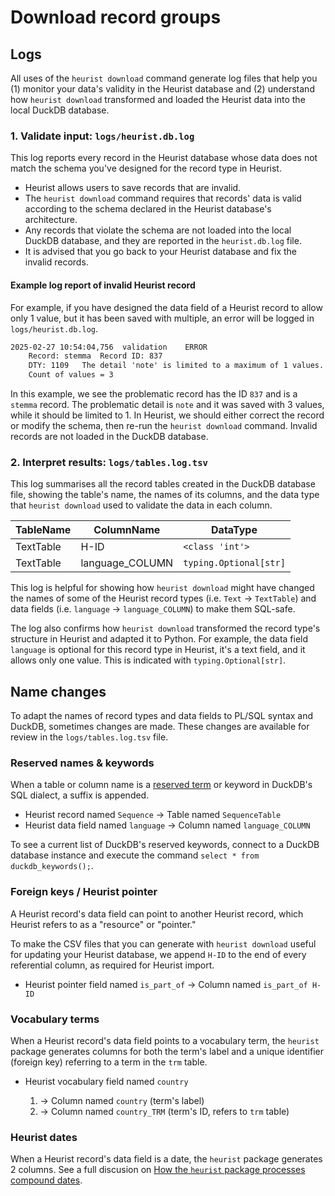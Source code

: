 # Download record groups

## Logs

All uses of the `heurist download` command generate log files that help you (1) monitor your data's validity in the Heurist database and (2) understand how `heurist download` transformed and loaded the Heurist data into the local DuckDB database.

### 1. Validate input: `logs/heurist.db.log`

This log reports every record in the Heurist database whose data does not match the schema you've designed for the record type in Heurist.

- Heurist allows users to save records that are invalid.
- The `heurist download` command requires that records' data is valid according to the schema declared in the Heurist database's architecture.
- Any records that violate the schema are not loaded into the local DuckDB database, and they are reported in the `heurist.db.log` file.
- It is advised that you go back to your Heurist database and fix the invalid records.

#### Example log report of invalid Heurist record

For example, if you have designed the data field of a Heurist record to allow only 1 value, but it has been saved with multiple, an error will be logged in `logs/heurist.db.log`.

```txt
2025-02-27 10:54:04,756  validation    ERROR
    Record: stemma  Record ID: 837
    DTY: 1109   The detail 'note' is limited to a maximum of 1 values.
    Count of values = 3
```

In this example, we see the problematic record has the ID `837` and is a `stemma` record. The problematic detail is `note` and it was saved with 3 values, while it should be limited to 1. In Heurist, we should either correct the record or modify the schema, then re-run the `heurist download` command. Invalid records are not loaded in the DuckDB database.

### 2. Interpret results: `logs/tables.log.tsv`

This log summarises all the record tables created in the DuckDB database file, showing the table's name, the names of its columns, and the data type that `heurist download` used to validate the data in each column.

|TableName|ColumnName|DataType|
|--|--|--|
|TextTable|H-ID|`<class 'int'>`|
|TextTable|language_COLUMN|`typing.Optional[str]`|

This log is helpful for showing how `heurist download` might have changed the names of some of the Heurist record types (i.e. `Text` -> `TextTable`) and data fields (i.e. `language` -> `language_COLUMN`) to make them SQL-safe.

The log also confirms how `heurist download` transformed the record type's structure in Heurist and adapted it to Python. For example, the data field `language` is optional for this record type in Heurist, it's a text field, and it allows only one value. This is indicated with `typing.Optional[str]`.

## Name changes

To adapt the names of record types and data fields to PL/SQL syntax and DuckDB, sometimes changes are made. These changes are available for review in the `logs/tables.log.tsv` file.

### Reserved names & keywords

When a table or column name is a [reserved term](https://en.wikipedia.org/wiki/List_of_SQL_reserved_words) or keyword in DuckDB's SQL dialect, a suffix is appended.

- Heurist record named `Sequence` &rarr; Table named `SequenceTable`
- Heurist data field named `language` &rarr; Column named `language_COLUMN`

To see a current list of DuckDB's reserved keywords, connect to a DuckDB database instance and execute the command  `select * from duckdb_keywords();`.

### Foreign keys / Heurist pointer

A Heurist record's data field can point to another Heurist record, which Heurist refers to as a "resource" or "pointer."

To make the CSV files that you can generate with `heurist download` useful for updating your Heurist database, we append `H-ID` to the end of every referential column, as required for Heurist import.

- Heurist pointer field named `is_part_of` -> Column named `is_part_of H-ID`

### Vocabulary terms

When a Heurist record's data field points to a vocabulary term, the `heurist` package generates columns for both the term's label and a unique identifier (foreign key) referring to a term in the `trm` table.

- Heurist vocabulary field named `country`

    1. &rarr; Column named `country` (term's label)
    2. &rarr; Column named `country_TRM` (term's ID, refers to `trm` table)

### Heurist dates

When a Heurist record's data field is a date, the `heurist` package generates 2 columns. See a full discusion on [How the `heurist` package processes compound dates](./date_validation.md#how-the-heurist-package-processes-compound-dates).
